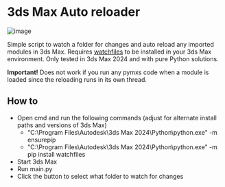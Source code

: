 # 3ds Max Auto reloader

![image](https://github.com/Bentebent/3dsmax_auto_reloader/assets/7004357/67d936f6-92af-480b-aac0-67bd2d0bf0f7)

Simple script to watch a folder for changes and auto reload any imported modules in 3ds Max. Requires [watchfiles](https://github.com/samuelcolvin/watchfiles) to be installed in your 3ds Max environment. Only tested in 3ds Max 2024 and with pure Python solutions.

**Important!** Does not work if you run any pymxs code when a module is loaded since the reloading runs in its own thread.

## How to
* Open cmd and run the following commands (adjust for alternate install paths and versions of 3ds Max)
    * "C:\Program Files\Autodesk\3ds Max 2024\Python\python.exe" -m ensurepip
    * "C:\Program Files\Autodesk\3ds Max 2024\Python\python.exe" -m pip install watchfiles
* Start 3ds Max
* Run main.py
* Click the button to select what folder to watch for changes
